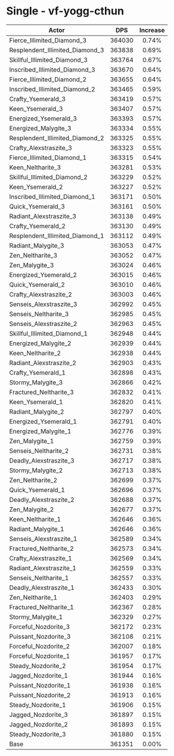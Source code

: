 # Single - vf-yogg-cthun
| Actor | DPS | Increase |
|---|:---:|:---:|
|Fierce_Illimited_Diamond_3|364030|0.74%|
|Resplendent_Illimited_Diamond_3|363838|0.69%|
|Skillful_Illimited_Diamond_3|363764|0.67%|
|Inscribed_Illimited_Diamond_3|363670|0.64%|
|Fierce_Illimited_Diamond_2|363655|0.64%|
|Inscribed_Illimited_Diamond_2|363465|0.59%|
|Crafty_Ysemerald_3|363419|0.57%|
|Keen_Ysemerald_3|363407|0.57%|
|Energized_Ysemerald_3|363393|0.57%|
|Energized_Malygite_3|363334|0.55%|
|Resplendent_Illimited_Diamond_2|363325|0.55%|
|Crafty_Alexstraszite_3|363323|0.55%|
|Fierce_Illimited_Diamond_1|363315|0.54%|
|Keen_Neltharite_3|363281|0.53%|
|Skillful_Illimited_Diamond_2|363229|0.52%|
|Keen_Ysemerald_2|363227|0.52%|
|Inscribed_Illimited_Diamond_1|363171|0.50%|
|Quick_Ysemerald_3|363161|0.50%|
|Radiant_Alexstraszite_3|363138|0.49%|
|Crafty_Ysemerald_2|363130|0.49%|
|Resplendent_Illimited_Diamond_1|363112|0.49%|
|Radiant_Malygite_3|363053|0.47%|
|Zen_Neltharite_3|363052|0.47%|
|Zen_Malygite_3|363024|0.46%|
|Energized_Ysemerald_2|363015|0.46%|
|Quick_Ysemerald_2|363010|0.46%|
|Crafty_Alexstraszite_2|363003|0.46%|
|Senseis_Alexstraszite_3|362992|0.45%|
|Senseis_Neltharite_3|362985|0.45%|
|Senseis_Alexstraszite_2|362963|0.45%|
|Skillful_Illimited_Diamond_1|362948|0.44%|
|Energized_Malygite_2|362939|0.44%|
|Keen_Neltharite_2|362938|0.44%|
|Radiant_Alexstraszite_2|362903|0.43%|
|Crafty_Ysemerald_1|362898|0.43%|
|Stormy_Malygite_3|362866|0.42%|
|Fractured_Neltharite_3|362832|0.41%|
|Keen_Ysemerald_1|362820|0.41%|
|Radiant_Malygite_2|362797|0.40%|
|Energized_Ysemerald_1|362791|0.40%|
|Energized_Malygite_1|362776|0.39%|
|Zen_Malygite_1|362759|0.39%|
|Senseis_Neltharite_2|362731|0.38%|
|Deadly_Alexstraszite_3|362717|0.38%|
|Stormy_Malygite_2|362713|0.38%|
|Zen_Neltharite_2|362699|0.37%|
|Quick_Ysemerald_1|362696|0.37%|
|Deadly_Alexstraszite_2|362688|0.37%|
|Zen_Malygite_2|362677|0.37%|
|Keen_Neltharite_1|362646|0.36%|
|Radiant_Malygite_1|362646|0.36%|
|Senseis_Alexstraszite_1|362589|0.34%|
|Fractured_Neltharite_2|362573|0.34%|
|Crafty_Alexstraszite_1|362569|0.34%|
|Radiant_Alexstraszite_1|362559|0.33%|
|Senseis_Neltharite_1|362557|0.33%|
|Deadly_Alexstraszite_1|362433|0.30%|
|Zen_Neltharite_1|362403|0.29%|
|Fractured_Neltharite_1|362367|0.28%|
|Stormy_Malygite_1|362329|0.27%|
|Forceful_Nozdorite_3|362172|0.23%|
|Puissant_Nozdorite_3|362108|0.21%|
|Forceful_Nozdorite_2|362007|0.18%|
|Forceful_Nozdorite_1|361957|0.17%|
|Steady_Nozdorite_2|361954|0.17%|
|Jagged_Nozdorite_1|361944|0.16%|
|Puissant_Nozdorite_1|361938|0.16%|
|Puissant_Nozdorite_2|361913|0.16%|
|Steady_Nozdorite_1|361906|0.15%|
|Jagged_Nozdorite_3|361897|0.15%|
|Jagged_Nozdorite_2|361893|0.15%|
|Steady_Nozdorite_3|361880|0.15%|
|Base|361351|0.00%|
